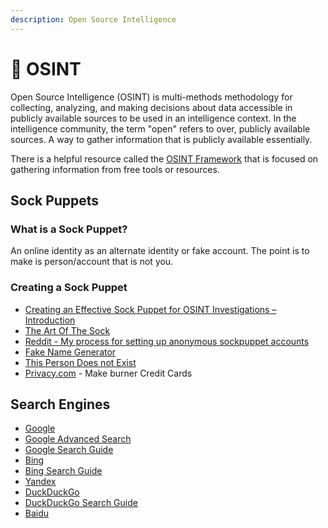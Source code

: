 ```yaml
---
description: Open Source Intelligence
---
```


# 🔎 OSINT

Open Source Intelligence (OSINT) is multi-methods methodology for collecting, analyzing, and making decisions about data accessible in publicly available sources to be used in an intelligence context. In the intelligence community, the term "open" refers to over, publicly available sources. A way to gather information that is publicly available essentially.

There is a helpful resource called the [OSINT Framework](https://osintframework.com/) that is focused on gathering information from free tools or resources.

## Sock Puppets

### What is a Sock Puppet?

An online identity as an alternate identity or fake account. The point is to make is person/account that is not you.

### Creating a Sock Puppet

* [Creating an Effective Sock Puppet for OSINT Investigations – Introduction](https://web.archive.org/web/20210125191016/https://jakecreps.com/2018/11/02/sock-puppets/)
* [The Art Of The Sock](https://www.secjuice.com/the-art-of-the-sock-osint-humint/)
* [Reddit - My process for setting up anonymous sockpuppet accounts](https://www.reddit.com/r/OSINT/comments/dp70jr/my\_process\_for\_setting\_up\_anonymous\_sockpuppet/)
* [Fake Name Generator](https://www.fakenamegenerator.com/)
* [This Person Does not Exist](https://www.thispersondoesnotexist.com/)
* [Privacy.com](https://privacy.com/) - Make burner Credit Cards

## Search Engines

* [Google](https://www.google.com/)
* [Google Advanced Search](https://www.google.com/advanced\_search)
* [Google Search Guide](http://www.googleguide.com/print/adv\_op\_ref.pdf)
* [Bing](https://www.bing.com/)
* [Bing Search Guide](https://www.bruceclay.com/blog/bing-google-advanced-search-operators/)
* [Yandex](https://yandex.com/)
* [DuckDuckGo](https://duckduckgo.com/)
* [DuckDuckGo Search Guide](https://help.duckduckgo.com/duckduckgo-help-pages/results/syntax/)
* [Baidu](http://www.baidu.com/)

